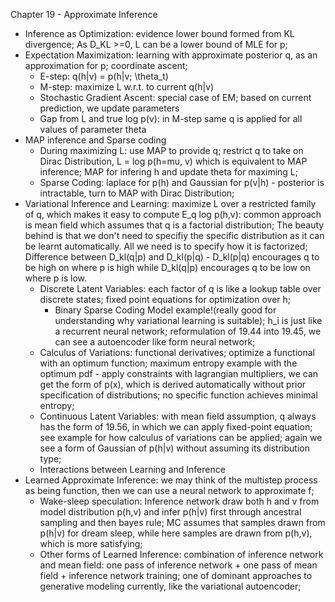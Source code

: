 Chapter 19 - Approximate Inference
- Inference as Optimization: evidence lower bound formed from KL divergence; As D_KL >=0, L can be a lower bound of MLE for p;
- Expectation Maximization: learning with approximate posterior q, as an approximation for p; coordinate ascent; 
  - E-step: q(h|v) = p(h|v; \theta_t)
  - M-step: maximize L w.r.t. to current q(h|v)
  - Stochastic Gradient Ascent: special case of EM; based on current prediction, we update parameters
  - Gap from L and true log p(v): in M-step same q is applied for all values of parameter theta
- MAP inference and Sparse coding
  - During maximizing L: use MAP to provide q; restrict q to take on Dirac Distribution, L = log p(h=mu, v) which is equivalent to MAP inference; MAP for infering h and update theta for maximing L;
  - Sparse Coding: laplace for p(h) and Gaussian for p(v|h) - posterior is intractable, turn to MAP with Dirac Distribution; 
- Variational Inference and Learning: maximize L over a restricted family of q, which makes it easy to compute E_q log p(h,v): common approach is mean field which assumes that q is a factorial distribution; The beauty behind is that we don't need to specifiy the specific distribution as it can be learnt automatically. All we need is to specify how it is factorized; Difference between D_kl(q|p) and D_kl(p|q) - D_kl(p|q) encourages q to be high on where p is high while D_kl(q|p) encourages q to be low on where p is low.
  - Discrete Latent Variables: each factor of q is like a lookup table over discrete states; fixed point equations for optimization over h; 
    - Binary Sparse Coding Model example!(really good for understanding why variational learning is suitable); h_i is just like a recurrent neural network; reformulation of 19.44 into 19.45, we can see a autoencoder like form neural network;
  - Calculus of Variations: functional derivatives; optimize a functional with an optimum function; maximum entropy example with the optimum pdf - apply constraints with lagrangian multipliers, we can get the form of p(x), which is derived automatically without prior specification of distributions; no specific function achieves minimal entropy;
  - Continuous Latent Variables: with mean field assumption, q always has the form of 19.56, in which we can apply fixed-point equation; see example for how calculus of variations can be applied; again we see a form of Gaussian of p(h|v) without assuming its distribution type;
  - Interactions between Learning and Inference
- Learned Approximate Inference: we may think of the multistep process as being function, then we can use a neural network to approximate f;
  - Wake-sleep speculation: Inference network draw both h and v from model distribution p(h,v) and infer p(h|v) first through ancestral sampling and then bayes rule; MC assumes that samples drawn from p(h|v) for dream sleep, while here samples are drawn from p(h,v), which is more satisfying;
  - Other forms of Learned Inference: combination of inference network and mean field: one pass of inference network + one pass of mean field + inference network training; one of dominant approaches to generative modeling currently, like the variational autoencoder;
